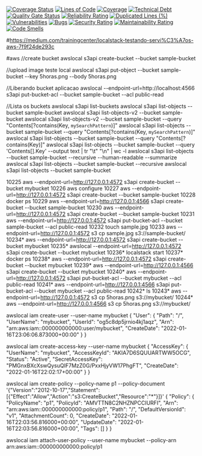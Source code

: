 [![Coverage Status](https://coveralls.io/repos/github/andersonluizpereira/advanced-node/badge.svg?branch=master)](https://coveralls.io/github/andersonluizpereira/advanced-node?branch=master) [![Lines of Code](https://sonarcloud.io/api/project_badges/measure?project=andersonluizpereira_advanced-node&metric=ncloc)](https://sonarcloud.io/summary/new_code?id=andersonluizpereira_advanced-node) [![Coverage](https://sonarcloud.io/api/project_badges/measure?project=andersonluizpereira_advanced-node&metric=coverage)](https://sonarcloud.io/summary/new_code?id=andersonluizpereira_advanced-node) [![Technical Debt](https://sonarcloud.io/api/project_badges/measure?project=andersonluizpereira_advanced-node&metric=sqale_index)](https://sonarcloud.io/summary/new_code?id=andersonluizpereira_advanced-node) [![Quality Gate Status](https://sonarcloud.io/api/project_badges/measure?project=andersonluizpereira_advanced-node&metric=alert_status)](https://sonarcloud.io/summary/new_code?id=andersonluizpereira_advanced-node) [![Reliability Rating](https://sonarcloud.io/api/project_badges/measure?project=andersonluizpereira_advanced-node&metric=reliability_rating)](https://sonarcloud.io/summary/new_code?id=andersonluizpereira_advanced-node) [![Duplicated Lines (%)](https://sonarcloud.io/api/project_badges/measure?project=andersonluizpereira_advanced-node&metric=duplicated_lines_density)](https://sonarcloud.io/summary/new_code?id=andersonluizpereira_advanced-node) [![Vulnerabilities](https://sonarcloud.io/api/project_badges/measure?project=andersonluizpereira_advanced-node&metric=vulnerabilities)](https://sonarcloud.io/summary/new_code?id=andersonluizpereira_advanced-node) [![Bugs](https://sonarcloud.io/api/project_badges/measure?project=andersonluizpereira_advanced-node&metric=bugs)](https://sonarcloud.io/summary/new_code?id=andersonluizpereira_advanced-node) [![Security Rating](https://sonarcloud.io/api/project_badges/measure?project=andersonluizpereira_advanced-node&metric=security_rating)](https://sonarcloud.io/summary/new_code?id=andersonluizpereira_advanced-node) [![Maintainability Rating](https://sonarcloud.io/api/project_badges/measure?project=andersonluizpereira_advanced-node&metric=sqale_rating)](https://sonarcloud.io/summary/new_code?id=andersonluizpereira_advanced-node) [![Code Smells](https://sonarcloud.io/api/project_badges/measure?project=andersonluizpereira_advanced-node&metric=code_smells)](https://sonarcloud.io/summary/new_code?id=andersonluizpereira_advanced-node)

#https://medium.com/trainingcenter/localstack-testando-servi%C3%A7os-aws-7f9f24de293c

#aws
//create bucket
awslocal s3api create-bucket --bucket sample-bucket

//upload image teste local
awslocal s3api put-object --bucket sample-bucket --key 5horas.png --body 5horas.png

//Liberando bucket aplicacao
awslocal --endpoint-url=http://localhost:4566 s3api put-bucket-acl --bucket sample-bucket --acl public-read

//Lista os buckets
awslocal s3api list-buckets
awslocal s3api list-objects --bucket sample-bucket
awslocal s3api list-objects-v2 --bucket sample-bucket
awslocal s3api list-objects-v2 --bucket sample-bucket --query "Contents[?contains(Key, `mySearchPattern`)]"
awslocal s3api list-objects --bucket sample-bucket --query "Contents[?contains(Key, `mySearchPattern`)]"
awslocal s3api list-objects --bucket sample-bucket --query "Contents[?contains(Key)]"
awslocal s3api list-objects --bucket sample-bucket --query 'Contents[].Key' --output text | tr "\t" "\n" | wc -l
awslocal s3api list-objects --bucket sample-bucket --recursive --human-readable --summarize
awslocal s3api list-objects --bucket sample-bucket --recursive
awslocal s3api list-objects --bucket sample-bucket

10225  aws --endpoint-url=http://127.0.0.1:4572 s3api create-bucket --bucket mybucket
10226  aws configure
10227  aws --endpoint-url=http://127.0.0.1:4572 s3api create-bucket --bucket sample-bucket
10228  docker ps
10229  aws --endpoint-url=http://127.0.0.1:4566 s3api create-bucket --bucket sample-bucket
10230  aws --endpoint-url=http://127.0.0.1:4572 s3api create-bucket --bucket sample-bucket
10231  aws --endpoint-url=http://127.0.0.1:4572 s3api put-bucket-acl --bucket sample-bucket --acl public-read
10232  touch sample.jpg
10233  aws --endpoint-url=http://127.0.0.1:4572 s3 cp sample.jpg s3://sample-bucket/
10234* aws --endpoint-url=http://127.0.0.1:4572 s3api create-bucket --bucket mybucket
10235* awslocal --endpoint-url=http://127.0.0.1:4572 s3api create-bucket --bucket mybucket
10236* localstack start
10237* docker ps
10238* aws --endpoint-url=http://127.0.0.1:4572 s3api create-bucket --bucket mybucket
10239* aws --endpoint-url=http://127.0.0.1:4566 s3api create-bucket --bucket mybucket
10240* aws --endpoint-url=http://127.0.0.1:4572 s3api put-bucket-acl --bucket mybucket --acl public-read
10241* aws --endpoint-url=http://127.0.0.1:4566 s3api put-bucket-acl --bucket mybucket --acl public-read
10242* ls
10243* aws --endpoint-url=http://127.0.0.1:4572 s3 cp 5horas.png s3://mybucket/
10244* aws --endpoint-url=http://127.0.0.1:4566 s3 cp 5horas.png s3://mybucket/

awslocal iam create-user --user-name mybucket
{
    "User": {
        "Path": "/",
        "UserName": "mybucket",
        "UserId": "og5c8dp5jrnio4kj1aqz",
        "Arn": "arn:aws:iam::000000000000:user/mybucket",
        "CreateDate": "2022-01-16T23:06:06.873000+00:00"
    }
}

awslocal iam create-access-key --user-name mybucket
{
    "AccessKey": {
        "UserName": "mybucket",
        "AccessKeyId": "AKIA7D6SQUUARTWW5OCG",
        "Status": "Active",
        "SecretAccessKey": "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",
        "CreateDate": "2022-01-16T22:02:17+00:00"
    }
}


awslocal iam create-policy --policy-name p1 --policy-document '{"Version":"2012-10-17","Statement":[{"Effect":"Allow","Action":"s3:CreateBucket","Resource":"*"}]}'
{
    "Policy": {
        "PolicyName": "p1",
        "PolicyId": "AMVTTN8C2NHZNPCCIURFI",
        "Arn": "arn:aws:iam::000000000000:policy/p1",
        "Path": "/",
        "DefaultVersionId": "v1",
        "AttachmentCount": 0,
        "CreateDate": "2022-01-16T22:03:56.816000+00:00",
        "UpdateDate": "2022-01-16T22:03:56.816000+00:00",
        "Tags": []
    }
}

awslocal iam attach-user-policy --user-name mybucket --policy-arn arn:aws:iam::000000000000:policy/p1

